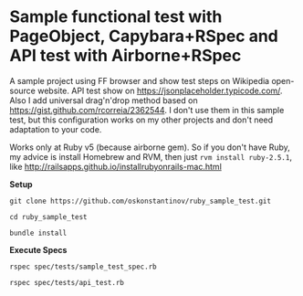 # Sample functional test with PageObject, Capybara+RSpec and API test with Airborne+RSpec

A sample project using FF browser and show test steps on Wikipedia open-source website. API test show on https://jsonplaceholder.typicode.com/. Also I add universal drag'n'drop method based on https://gist.github.com/rcorreia/2362544. I don't use them in this sample test, but this configuration works on my other projects and don't need adaptation to your code. 

Works only at Ruby v5 (because airborne gem). So if you don't have Ruby, my advice is install Homebrew and RVM, then just `rvm install ruby-2.5.1`, like http://railsapps.github.io/installrubyonrails-mac.html  

**Setup**

`git clone https://github.com/oskonstantinov/ruby_sample_test.git`

`cd ruby_sample_test`

`bundle install`

**Execute Specs**

`rspec spec/tests/sample_test_spec.rb`

`rspec spec/tests/api_test.rb`
